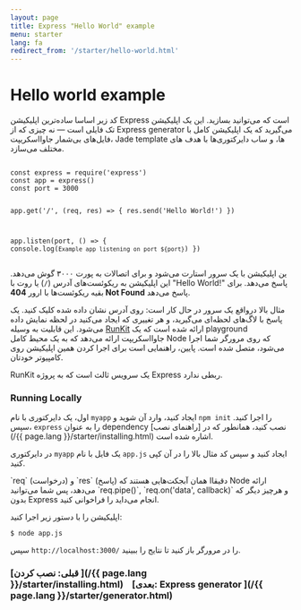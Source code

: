 ```yaml
---
layout: page
title: Express "Hello World" example
menu: starter
lang: fa
redirect_from: '/starter/hello-world.html'
---
```


# Hello world example

<div class="doc-box doc-info" markdown="1">
کد زیر اساسا ساده‌ترین اپلیکیشن Express است که می‌توانید بسازید. این یک اپلیکیشن تک فایلی است &mdash; نه چیزی که از Express generator می‌گیرید که یک اپلیکیشن کامل با فایل‌های بی‌شمار جاوااسکریپت، Jade template ها، و ساب دایرکتوری‌ها با هدف های مختلف می‌سازد.
</div>

<script src="https://embed.runkit.com" data-element-id="hello-example" data-mode="endpoint" async defer></script>
<div id="hello-example"><pre><code class="language-js">
const express = require('express')
const app = express()
const port = 3000

app.get('/', (req, res) => {
res.send('Hello World!')
})

app.listen(port, () => {
console.log(`Example app listening on port ${port}`)
})
</code></pre></div>

ین اپلیکیشن با یک سرور استارت می‌شود و برای اتصالات به پورت ۳۰۰۰ گوش می‌دهد. این اپلیکیشن به ریکوئست‌های آدرس (`/`) یا روت با "Hello World!" پاسخ می‌دهد. برای بقیه ریکوئست‌ها با ارور **404 Not Found** پاسخ می‌دهد.

مثال بالا درواقع یک سرور در حال کار است: روی آدرس نشان داده شده کلیک کنید. یک پاسخ با لاگ‌های لحظه‌ای می‌گیرید، و هر تغییری که ایجاد می‌کنید در لحظه نمایش داده می‌شود. این قابلیت به وسیله [RunKit](https://runkit.com) ارائه شده است که یک playground جاوااسکریپت ارائه می‌دهد که به یک محیط کامل Node که روی مرورگر شما اجرا می‌شود، متصل شده است.
پایین، راهنمایی است برای اجرا کردن همین اپلیکیشن روی کامپیوتر خودتان.

<div class="doc-box doc-info" markdown="1">
RunKit یک سرویس ثالث است که به پروژه Express ربطی ندارد.</div>

### Running Locally

اول، یک دایرکتوری با نام `myapp` ایجاد کنید، وارد آن شوید و `npm init` را اجرا کنید. سپس، `express` را به عنوان dependency نصب کنید، همانطور که در [راهنمای نصب](/{{ page.lang }}/starter/installing.html) اشاره شده است.

در دایرکتوری `myapp` یک فایل با نام `app.js` ایجاد کنید و سپس کد مثال بالا را در آن کپی کنید.

<div class="doc-box doc-notice" markdown="1">
`req` (درخواست) و `res` (پاسخ) دقیقاا همان آبجکت‌هایی هستند که Node ارائه می‌دهد، پس شما می‌توانید `req.pipe()`, `req.on('data', callback)` و هرچیز دیگر که بدون Express انجام می‌داید را فراخوانی کنید.
</div>

اپلیکیشن را با دستور زیر اجرا کنید:

```console
$ node app.js
```

سپس `http://localhost:3000/` را در مرورگر باز کنید تا نتایج را ببینید.

### [قبلی: نصب کردن ](/{{ page.lang }}/starter/installing.html)&nbsp;&nbsp;&nbsp;&nbsp;[بعدی: Express generator ](/{{ page.lang }}/starter/generator.html)
